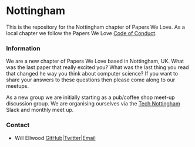 # Nottingham 

This is the repository for the Nottingham chapter of Papers We Love. As a local chapter we follow the Papers We Love [Code of Conduct](https://github.com/papers-we-love/nottingham/blob/master/code-of-conduct.md).

### Information

We are a new chapter of Papers We Love based in Nottingham, UK. What was the last paper that really excited you? What was the last thing you read that changed he way you think about computer science? If you want to share your answers to these questions then please come along to our meetups. 

As a new group we are initially starting as a pub/coffee shop meet-up discussion group. We are organising ourselves via the [Tech Nottingham](https://www.technottingham.com) Slack and monthly meet up.


### Contact

- Will Ellwood [GitHub](http://github.com/fragmad)|[Twitter](http://twitter.com/fragmad)|[Email](fragmad@gmail.com)
